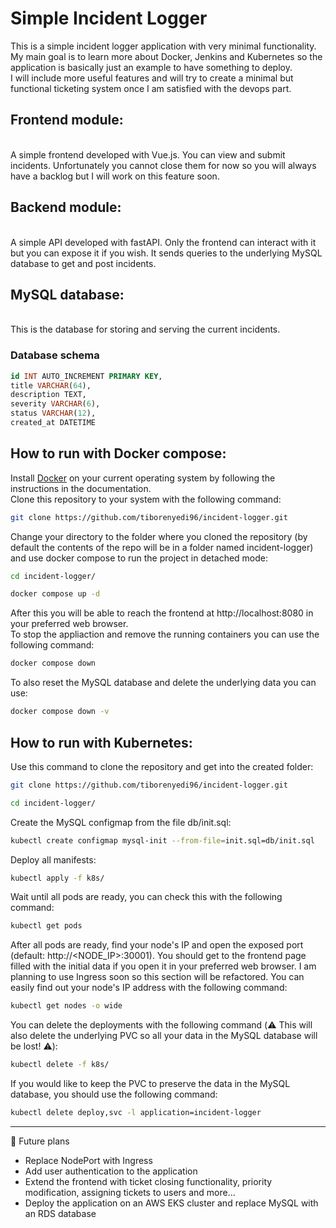 # Simple Incident Logger<br/>

This is a simple incident logger application with very minimal functionality.<br/>My main goal is to learn more about Docker, Jenkins and Kubernetes so the application is basically just an example to have something to deploy.<br/>I will include more useful features and will try to create a minimal but functional ticketing system once I am satisfied with the devops part.

<h2>Frontend module:</h2><br/>
A simple frontend developed with Vue.js. You can view and submit incidents. Unfortunately you cannot close them for now so you will always have a backlog but I will work on this feature soon.<br/>

<h2>Backend module:</h2><br/>
A simple API developed with fastAPI. Only the frontend can interact with it but you can expose it if you wish. It sends queries to the underlying MySQL database to get and post incidents.<br/>

<h2>MySQL database:</h2><br/>
This is the database for storing and serving the current incidents.<br/>

<h3>Database schema</h3>

```sql
id INT AUTO_INCREMENT PRIMARY KEY,
title VARCHAR(64),
description TEXT,
severity VARCHAR(6),
status VARCHAR(12),
created_at DATETIME
```
<h2>How to run with Docker compose:</h2>
Install <a href="https://docs.docker.com">Docker</a> on your current operating system by following the instructions in the documentation.</br>
Clone this repository to your system with the following command:

```bash
git clone https://github.com/tiborenyedi96/incident-logger.git
```
Change your directory to the folder where you cloned the repository (by default the contents of the repo will be in a folder named incident-logger) and use docker compose to run the project in detached mode:
```bash
cd incident-logger/
```
```bash
docker compose up -d
```
After this you will be able to reach the frontend at http://localhost:8080 in your preferred web browser.<br>
To stop the appliaction and remove the running containers you can use the following command:
```bash
docker compose down
```
To also reset the MySQL database and delete the underlying data you can use:
```bash
docker compose down -v
```

<h2>How to run with Kubernetes:</h2>
Use this command to clone the repository and get into the created folder:

```bash
git clone https://github.com/tiborenyedi96/incident-logger.git
```
```bash
cd incident-logger/
```
Create the MySQL configmap from the file db/init.sql:
```bash
kubectl create configmap mysql-init --from-file=init.sql=db/init.sql
```
Deploy all manifests:
```bash
kubectl apply -f k8s/
```
Wait until all pods are ready, you can check this with the following command:
```bash
kubectl get pods
```
After all pods are ready, find your node's IP and open the exposed port (default: http://<NODE_IP>:30001). You should get to the frontend page filled with the initial data if you open it in your preferred web browser. I am planning to use Ingress soon so this section will be refactored. You can easily find out your node's IP address with the following command:
```bash
kubectl get nodes -o wide
```
You can delete the deployments with the following command (⚠️ This will also delete the underlying PVC so all your data in the MySQL database will be lost! ⚠️):
```bash
kubectl delete -f k8s/
```
If you would like to keep the PVC to preserve the data in the MySQL database, you should use the following command:
```bash
kubectl delete deploy,svc -l application=incident-logger
```
---

🧩 Future plans
- Replace NodePort with Ingress
- Add user authentication to the application
- Extend the frontend with ticket closing functionality, priority modification, assigning tickets to users and more...
- Deploy the application on an AWS EKS cluster and replace MySQL with an RDS database

